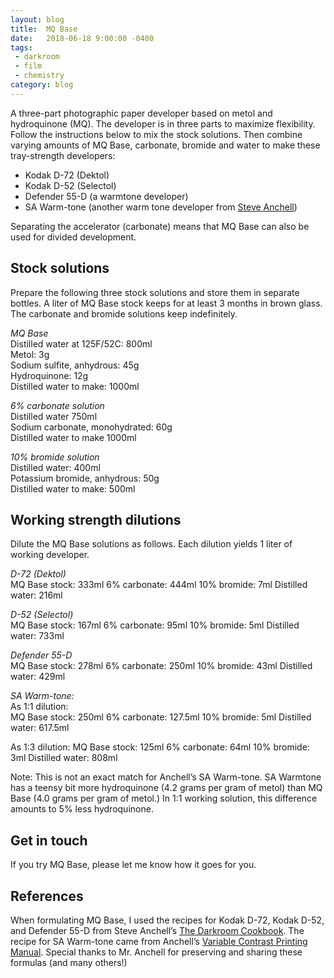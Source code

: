 ```yaml
---
layout: blog
title:  MQ Base
date:   2018-06-18 9:00:00 -0400
tags: 
 - darkroom 
 - film
 - chemistry
category: blog
---
```


A three-part photographic paper developer based on metol and hydroquinone (MQ). The developer is in three parts to maximize flexibility. Follow the instructions below to mix the stock solutions. Then combine varying amounts of MQ Base, carbonate, bromide and water to make these tray-strength developers:

- Kodak D-72 (Dektol)
- Kodak D-52 (Selectol)
- Defender 55-D (a warmtone developer)
- SA Warm-tone (another warm tone developer from [Steve Anchell](http://anchellworkshops.com/about/steve-anchell/))

Separating the accelerator (carbonate) means that MQ Base can also be used for divided development. 

## Stock solutions

Prepare the following three stock solutions and store them in separate bottles. A liter of MQ Base stock keeps for at least 3 months in brown glass. The carbonate and bromide solutions keep indefinitely.

*MQ Base*  
Distilled water at 125F/52C: 800ml  
Metol:                         3g  
Sodium sulfite, anhydrous: 45g  
Hydroquinone: 12g  
Distilled water to make: 1000ml  


*6% carbonate solution*  
Distilled water 750ml  
Sodium carbonate, monohydrated:	60g  
Distilled water to make 1000ml  

*10% bromide solution*  
Distilled water: 400ml  
Potassium bromide, anhydrous: 50g  
Distilled water to make: 500ml  

## Working strength dilutions

Dilute the MQ Base solutions as follows. Each dilution yields 1 liter of working developer.

*D-72 (Dektol)*  
MQ Base stock: 333ml
6% carbonate: 444ml
10% bromide: 7ml
Distilled water: 216ml

*D-52 (Selectol)*  
MQ Base stock: 167ml
6% carbonate: 95ml
10% bromide: 5ml
Distilled water: 733ml

*Defender 55-D*  
MQ Base stock: 278ml
6% carbonate: 250ml
10% bromide: 43ml
Distilled water: 429ml

*SA Warm-tone:*  
As 1:1 dilution:  
MQ Base stock: 250ml
6% carbonate: 127.5ml
10% bromide: 5ml
Distilled water: 617.5ml

As 1:3 dilution:
MQ Base stock: 125ml
6% carbonate: 64ml
10% bromide: 3ml
Distilled water: 808ml

Note: This is not an exact match for Anchell’s SA Warm-tone. SA Warmtone has a teensy bit more hydroquinone (4.2 grams per gram of metol) than MQ Base (4.0 grams per gram of metol.) In 1:1 working solution, this difference amounts to 5%  less hydroquinone. 

## Get in touch
If you try MQ Base, please let me know how it goes for you. 

## References

When formulating MQ Base, I used the recipes for Kodak D-72, Kodak D-52, and Defender 55-D from Steve Anchell’s [The Darkroom Cookbook](https://www.amazon.com/gp/product/1138959189/). The recipe for SA Warm-tone came from Anchell’s [Variable Contrast Printing Manual](https://www.amazon.com/gp/product/0240802594/). Special thanks to Mr. Anchell for preserving and sharing these formulas (and many others!)
